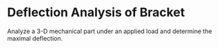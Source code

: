 # **Deflection Analysis of Bracket**

Analyze a 3-D mechanical part under an applied load and determine the maximal deflection.
